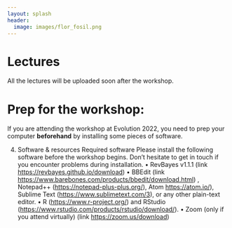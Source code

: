 ```yaml
---
layout: splash
header:
  image: images/flor_fosil.png
---
```


# Lectures

All the lectures will be uploaded soon after the workshop.


# Prep for the workshop:

If you are attending the workshop at Evolution 2022, you need to prep your computer **beforehand** by installing some pieces of software.

4. Software & resources
Required software
Please install the following software before the workshop begins. Don’t hesitate to get in touch if you encounter problems during installation.
•	RevBayes v1.1.1 (link https://revbayes.github.io/download)
•	BBEdit (link https://www.barebones.com/products/bbedit/download.html) , Notepad++ (https://notepad-plus-plus.org/), Atom https://atom.io/), Sublime Text (https://www.sublimetext.com/3), or any other plain-text editor.
•	R  (https://www.r-project.org/) and RStudio (https://www.rstudio.com/products/rstudio/download/).
•	Zoom (only if you attend virtually) (link https://zoom.us/download)


